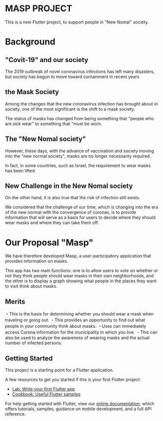 # MASP PROJECT

This is a new Flutter project, to support people in "New Nomal" society.

# Background

## "Covit-19" and our society
The 2019 outbreak of novel coronavirus infections has left many disasters, but society has begun to move toward containment in recent years

## the Mask Society
Among the changes that the new coronavirus infection has brought about in society, one of the most significant is the shift to a mask society.

The status of masks has changed from being something that "people who are sick wear" to something that "must be worn.

## The "New Nomal society"
However, these days, with the advance of vaccination and society moving into the "new normal society", masks are no longer necessarily required.

In fact, in some countries, such as Israel, the requirement to wear masks has been lifted.

## New Challenge in the New Nomal society
On the other hand, it is also true that the risk of infection still exists.

We considered that the challenge of our time, which is changing into the era of the new normal with the convergence of coronas, is to provide information that will serve as a basis for users to decide where they should wear masks and where they can take them off.

# Our Proposal "Masp"
We have therefore developed Masp, a user-participatory application that provides information on masks.

This app has two main functions: one is to allow users to vote on whether or not they think people should wear masks in their own neighborhoods, and the other is to display a graph showing what people in the places they want to visit think about masks.

## Merits
・This is the basis for determining whether you should wear a mask when traveling or going out.
・This provides an opportunity to find out what people in your community think about masks.
・Uses can immediately access Corona information for the municipality in which you live.
・This can also be used to analyze the awareness of wearing masks and the actual number of infected persons.


## Getting Started

This project is a starting point for a Flutter application.

A few resources to get you started if this is your first Flutter project:

- [Lab: Write your first Flutter app](https://flutter.dev/docs/get-started/codelab)
- [Cookbook: Useful Flutter samples](https://flutter.dev/docs/cookbook)

For help getting started with Flutter, view our
[online documentation](https://flutter.dev/docs), which offers tutorials,
samples, guidance on mobile development, and a full API reference.
